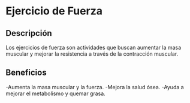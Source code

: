 # Ejercicio de Fuerza

## Descripción
Los ejercicios de fuerza son actividades que buscan aumentar la masa muscular y mejorar la resistencia a través de la contracción muscular.

## Beneficios
-Aumenta la masa muscular y la fuerza.
-Mejora la salud ósea.
-Ayuda a mejorar el metabolismo y quemar grasa.